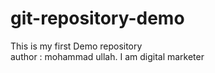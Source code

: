 # git-repository-demo
This is my first Demo repository <br>
author : mohammad ullah.
I am digital marketer

